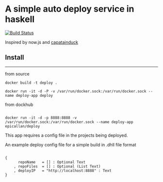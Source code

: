 # A simple auto deploy service in haskell

[![Build Status](https://travis-ci.org/epicallan/deploy.svg?branch=master)](https://travis-ci.org/epicallan/deploy)


Inspired by now.js and [capatainduck](https://github.com/githubsaturn/captainduckduck/issues)

## Install
-------------

from source

```
docker build -t deploy .

docker run -it -d -P -v /var/run/docker.sock:/var/run/docker.sock --name deploy-app deploy
```

from dockhub

```

docker run -it -d -p 8888:8888 -v /var/run/docker.sock:/var/run/docker.sock --name deploy-app epicallan/deploy
```

This app requires a config file in the projects being deployed.

An example deploy config file for a simple build in .dhll file format

```

{
      repoName   = [] : Optional Text
    , repoFiles  = [] : Optional (List Text)
    , deployIP   = "http://localhost:8888" : Text
}

```